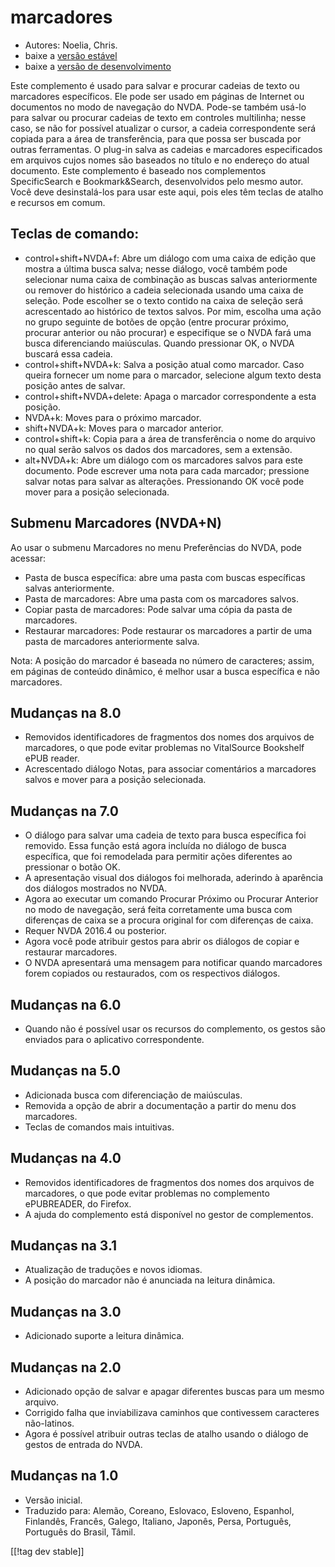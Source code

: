 # marcadores #

* Autores: Noelia, Chris.
* baixe a [versão estável][1]
* baixe a [versão de desenvolvimento][2]

Este complemento é usado para salvar e procurar cadeias de texto ou
marcadores específicos. Ele pode ser usado em páginas de Internet ou
documentos no modo de navegação do NVDA. Pode-se também usá-lo para salvar
ou procurar cadeias de texto em controles multilinha; nesse caso, se não for
possível atualizar o cursor, a cadeia correspondente será copiada para a
área de transferência, para que possa ser buscada por outras ferramentas. O
plug-in salva as cadeias e marcadores especificados em arquivos cujos nomes
são baseados no título e no endereço do atual documento. Este complemento é
baseado nos complementos SpecificSearch e Bookmark&Search, desenvolvidos
pelo mesmo autor. Você deve desinstalá-los para usar este aqui, pois eles
têm teclas de atalho e recursos em comum.

## Teclas de comando: ##

*	control+shift+NVDA+f: Abre um diálogo com uma caixa de edição que mostra a
  última busca salva; nesse diálogo, você também pode selecionar numa caixa
  de combinação as buscas salvas anteriormente ou remover do histórico a
  cadeia selecionada usando uma caixa de seleção. Pode escolher se o texto
  contido na caixa de seleção será acrescentado ao histórico de textos
  salvos. Por mim, escolha uma ação no grupo seguinte de botões de opção
  (entre procurar próximo, procurar anterior ou não procurar) e especifique
  se o NVDA fará uma busca diferenciando maiúsculas. Quando pressionar OK, o
  NVDA buscará essa cadeia.
*	control+shift+NVDA+k: Salva a posição atual como marcador. Caso queira
  fornecer um nome para o marcador, selecione algum texto desta posição
  antes de salvar.
*	control+shift+NVDA+delete: Apaga o marcador correspondente a esta posição.
*	NVDA+k: Moves para o próximo marcador.
*	shift+NVDA+k: Moves para o marcador anterior.
*	control+shift+k: Copia para a área de transferência o nome do arquivo no
  qual serão salvos os dados dos marcadores, sem a extensão.
*	alt+NVDA+k: Abre um diálogo com os marcadores salvos para este
  documento. Pode escrever uma nota para cada marcador; pressione salvar
  notas para salvar as alterações. Pressionando OK você pode mover para a
  posição selecionada.


## Submenu Marcadores (NVDA+N) ##

Ao usar o submenu Marcadores no menu Preferências do NVDA, pode acessar:

*	Pasta de busca específica: abre uma pasta com buscas específicas salvas
  anteriormente.
*	Pasta de marcadores: Abre uma pasta com os marcadores salvos.
*	Copiar pasta de marcadores: Pode salvar uma cópia da pasta de marcadores.
*	Restaurar marcadores: Pode restaurar os marcadores a partir de uma pasta
  de marcadores anteriormente salva.

Nota: A posição do marcador é baseada no número de caracteres; assim, em
páginas de conteúdo dinâmico, é melhor usar a busca específica e não
marcadores.


## Mudanças na 8.0 ##
*	Removidos identificadores de fragmentos dos nomes dos arquivos de
  marcadores, o que pode evitar problemas no VitalSource Bookshelf ePUB
  reader.
*	Acrescentado diálogo Notas, para associar comentários a marcadores salvos
  e mover para a posição selecionada.

## Mudanças na 7.0 ##
*	O diálogo para salvar uma cadeia de texto para busca específica foi
  removido. Essa função está agora incluída no diálogo de busca específica,
  que foi remodelada para permitir ações diferentes ao pressionar o botão
  OK.
*	A apresentação visual dos diálogos foi melhorada, aderindo à aparência dos
  diálogos mostrados no NVDA.
*	Agora ao executar um comando Procurar Próximo ou Procurar Anterior no modo
  de navegação, será feita corretamente uma busca com diferenças de caixa se
  a procura original for com diferenças de caixa.
*	Requer NVDA 2016.4 ou posterior.
*	Agora você pode atribuir gestos para abrir os diálogos de copiar e
  restaurar marcadores.
*	O NVDA apresentará uma mensagem para notificar quando marcadores forem
  copiados ou restaurados, com os respectivos diálogos.

## Mudanças na 6.0 ##
* Quando não é possível usar os recursos do complemento, os gestos são
  enviados para o aplicativo correspondente.

## Mudanças na 5.0 ##
* Adicionada busca com diferenciação de maiúsculas.
* Removida a opção de abrir a documentação a partir do menu dos marcadores.
* Teclas de comandos mais intuitivas.

## Mudanças na 4.0 ##
* Removidos identificadores de fragmentos dos nomes dos arquivos de
  marcadores, o que pode evitar problemas no complemento ePUBREADER, do
  Firefox.
* A ajuda do complemento está disponível no gestor de complementos.

## Mudanças na 3.1 ##
* Atualização de traduções e novos idiomas.
* A posição do marcador não é anunciada na leitura dinâmica.

## Mudanças na 3.0 ##
* Adicionado suporte a leitura dinâmica.

## Mudanças na 2.0 ##
* Adicionado opção de salvar e apagar diferentes buscas para um mesmo
  arquivo.
* Corrigido falha que inviabilizava caminhos que contivessem caracteres
  não-latinos.
* Agora é possível atribuir outras teclas de atalho usando o diálogo de
  gestos de entrada do NVDA.

## Mudanças na 1.0 ##
* Versão inicial.
* Traduzido para: Alemão, Coreano, Eslovaco, Esloveno, Espanhol, Finlandês,
  Francês, Galego, Italiano, Japonês, Persa, Português, Português do Brasil,
  Tâmil.

[[!tag dev stable]]

[1]: http://addons.nvda-project.org/files/get.php?file=pm

[2]: http://addons.nvda-project.org/files/get.php?file=pm-dev
